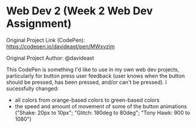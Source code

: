 # Web Dev 2 (Week 2 Web Dev Assignment)

Original Project Link (CodePen): https://codepen.io/davideast/pen/MWxvzjm

Original Project Author: @davideast

This CodePen is something I'd like to use in my own web dev projects, particularly for button press user feedback (user knows when the button should be pressed, has been pressed, and/or can't be pressed).
I sucessfully changed:
  - all colors from orange-based colors to green-based colors
  - the speed and amount of movement of some of the button animations ("Shake: 20px to 10px"; "Glitch: 180deg to 80deg"; "Tony Hawk: 900 to 1080")